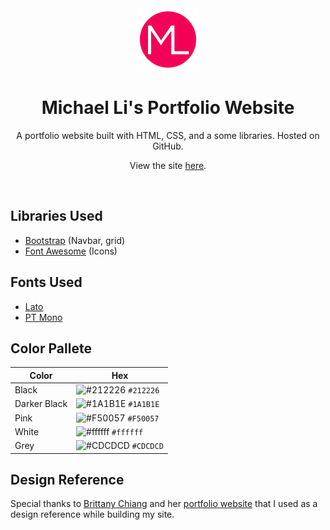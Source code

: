 <div align="center">
  <img alt="Logo" src="./assets/images/logo.png" width="100" />
</div>
<h1 align="center">
  Michael Li's Portfolio Website
</h1>
<p align="center">
  A portfolio website built with HTML, CSS, and a some libraries. Hosted on GitHub.
</p>
<p align="center">
  View the site <a href="https://michaelli-96.github.io/Portfolio/" target="_blank" rel="nofollow noopener noreferrer">here</a>.
</p>
<br />

## Libraries Used
* [Bootstrap](https://getbootstrap.com/) (Navbar, grid)
* [Font Awesome](https://fontawesome.com/) (Icons)

## Fonts Used
* [Lato](https://fonts.google.com/specimen/Lato)
* [PT Mono](https://fonts.google.com/specimen/PT+Mono)

## Color Pallete

| Color          | Hex                                                                |
| -------------- | ------------------------------------------------------------------ |
| Black          | ![#212226](https://via.placeholder.com/10/212226?text=+) `#212226` |
| Darker Black   | ![#1A1B1E](https://via.placeholder.com/10/1A1B1E?text=+) `#1A1B1E` |
| Pink           | ![#F50057](https://via.placeholder.com/10/F50057?text=+) `#F50057` |
| White          | ![#ffffff](https://via.placeholder.com/10/ffffff?text=+) `#ffffff` |
| Grey           | ![#CDCDCD](https://via.placeholder.com/10/CDCDCD?text=+) `#CDCDCD` |

## Design Reference
Special thanks to [Brittany Chiang](https://github.com/bchiang7) and her [portfolio website](https://brittanychiang.com/) that I used as a design reference while building my site.
